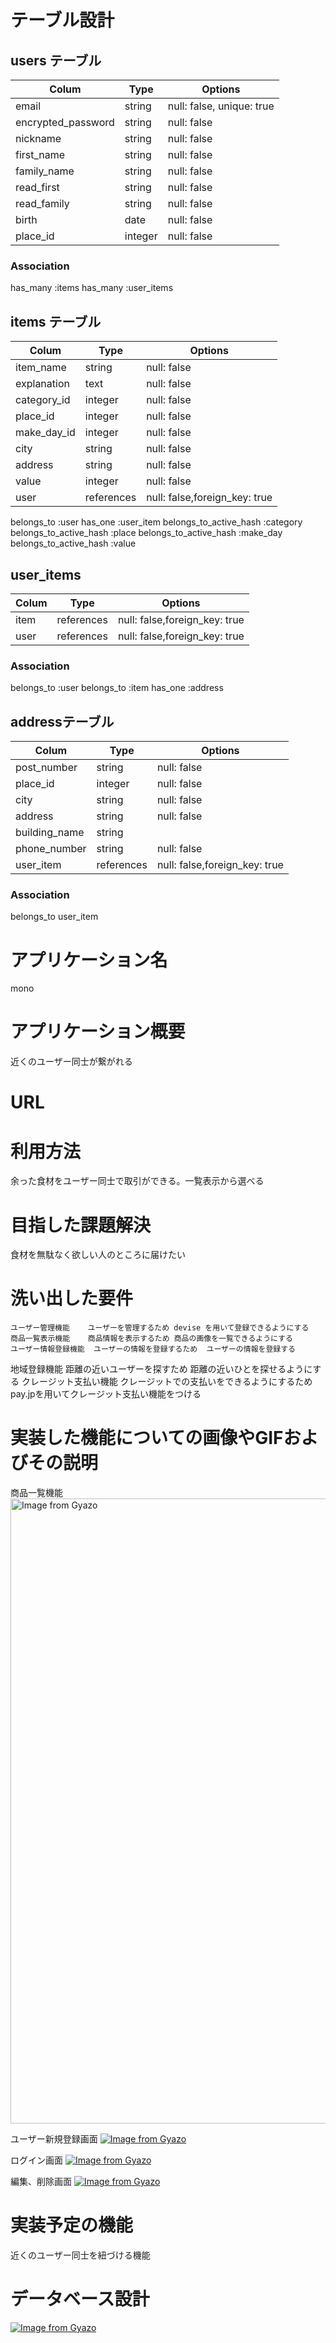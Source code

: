 # テーブル設計

## users テーブル

| Colum                | Type    | Options                   |
| -------------------  | ------  | ------------------------  |
|email                 |string   |null: false, unique: true  |
|encrypted_password    |string   |null: false                |
|nickname              |string   |null: false                |
|first_name            |string   |null: false                |
|family_name           |string   |null: false                |
|read_first            |string   |null: false                |
|read_family           |string   |null: false                |
|birth                 |date     |null: false                |
|place_id              |integer  |null: false               |

### Association
has_many :items
has_many :user_items

## items テーブル

| Colum            | Type     | Options                     |
| ---------------  | -------  | --------------------------- |
|item_name         |string    |null: false                  |
|explanation       |text      |null: false                  |
|category_id       |integer   |null: false                  |
|place_id          |integer   |null: false                  |
|make_day_id       |integer   |null: false                  |
|city          |string    |null: false                  |
|address       |string    |null: false                  |
|value             |integer   |null: false                  |
|user              |references|null: false,foreign_key: true|

belongs_to :user
has_one :user_item
belongs_to_active_hash :category
belongs_to_active_hash :place
belongs_to_active_hash :make_day
belongs_to_active_hash :value

## user_items

| Colum   | Type     | Options                     |
| ------- | -------- | ----------------------------|
|item     |references|null: false,foreign_key: true|
|user     |references|null: false,foreign_key: true|

### Association
belongs_to :user
belongs_to :item
has_one :address

## addressテーブル

| Colum        | Type     | Options                     |
| ------------ | -------- | --------------------------- |
|post_number   |string    |null: false                  |
|place_id      |integer   |null: false                  |
|city          |string    |null: false                  |
|address       |string    |null: false                  |
|building_name |string    |                             |
|phone_number  |string    |null: false                  |
|user_item     |references|null: false,foreign_key: true|


### Association
belongs_to user_item




# アプリケーション名
mono

# アプリケーション概要
近くのユーザー同士が繋がれる

# URL

# 利用方法
余った食材をユーザー同士で取引ができる。一覧表示から選べる

# 目指した課題解決
食材を無駄なく欲しい人のところに届けたい

# 洗い出した要件

	ユーザー管理機能	ユーザーを管理するため	devise を用いて登録できるようにする
	商品一覧表示機能	商品情報を表示するため	商品の画像を一覧できるようにする
	ユーザー情報登録機能	ユーザーの情報を登録するため	ユーザーの情報を登録する
  地域登録機能	距離の近いユーザーを探すため	距離の近いひとを探せるようにする
	クレージット支払い機能	クレージットでの支払いをできるようにするため	pay.jpを用いてクレージット支払い機能をつける

# 実装した機能についての画像やGIFおよびその説明
商品一覧機能
<a href="https://gyazo.com/b81c762bd3664ca49bed823541ebfc78"><img src="https://i.gyazo.com/b81c762bd3664ca49bed823541ebfc78.gif" alt="Image from Gyazo" width="1000"/></a>

ユーザー新規登録画面
[![Image from Gyazo](https://i.gyazo.com/9bd607c618e5eb167d3a95c642de3734.gif)](https://gyazo.com/9bd607c618e5eb167d3a95c642de3734)

ログイン画面
[![Image from Gyazo](https://i.gyazo.com/9fa664f8012f5f03c648d0df5abe3ac7.gif)](https://gyazo.com/9fa664f8012f5f03c648d0df5abe3ac7)

編集、削除画面
[![Image from Gyazo](https://i.gyazo.com/10a5e3f805bed98c42b6f03617eb872b.gif)](https://gyazo.com/10a5e3f805bed98c42b6f03617eb872b)


# 実装予定の機能
近くのユーザー同士を紐づける機能

# データベース設計
[![Image from Gyazo](https://i.gyazo.com/e589e0b0f891eadee79019113362d9df.png)](https://gyazo.com/e589e0b0f891eadee79019113362d9df)

